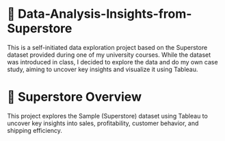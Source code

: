 # 🛒 Data-Analysis-Insights-from-Superstore
This is a self-initiated data exploration project based on the Superstore dataset provided during one of my university courses. While the dataset was introduced in class, I decided to explore the data and do my own case study, aiming to uncover key insights and visualize it using Tableau.

# 📌 Superstore Overview
This project explores the Sample (Superstore) dataset using Tableau to uncover key insights into sales, profitability, customer behavior, and shipping efficiency.
